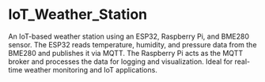 # IoT_Weather_Station
An IoT-based weather station using an ESP32, Raspberry Pi, and BME280 sensor. The ESP32 reads temperature, humidity, and pressure data from the BME280 and publishes it via MQTT. The Raspberry Pi acts as the MQTT broker and processes the data for logging and visualization. Ideal for real-time weather monitoring and IoT applications.
